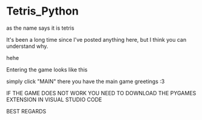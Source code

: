 # Tetris_Python
as the name says it is tetris 

It's been a long time since I've posted anything here, but I think you can understand why.

hehe


Entering the game looks like this

simply click "MAIN" there you have the main game greetings :3


IF THE GAME DOES NOT WORK YOU NEED TO DOWNLOAD THE PYGAMES EXTENSION IN VISUAL STUDIO CODE 

BEST REGARDS
